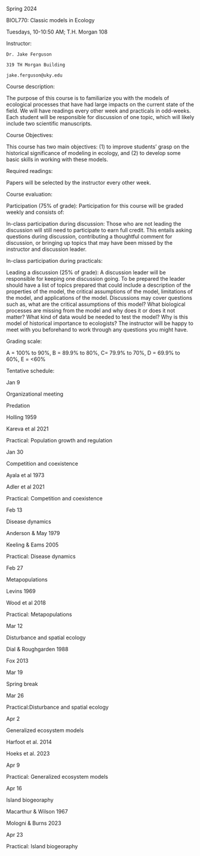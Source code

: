 Spring 2024

BIOL770: Classic models in Ecology

Tuesdays, 10-10:50 AM; T.H. Morgan 108

Instructor:
	
 	Dr. Jake Ferguson
	
 	319 TH Morgan Building
	
 	jake.ferguson@uky.edu
	 	 	 	
Course description:

The purpose of this course is to familiarize you with the models of ecological processes that have had large impacts on the current state of the field. We will have readings every other week and practicals in odd-weeks. Each student will be responsible for discussion of one topic, which will likely include two scientific manuscripts.
	 	 	 	
Course Objectives:

This course has two main objectives: (1) to improve students’ grasp on the historical significance of modeling in ecology, and (2) to develop some basic skills in working with these models.

	 	 	 	
Required readings:

Papers will be selected by the instructor every other week.

	 	 	 	
Course evaluation:

Participation (75% of grade): Participation for this course will be graded weekly and consists of:

In-class participation during discussion: Those who are not leading the discussion will still need to participate to earn full credit. This entails asking questions during discussion, contributing a thoughtful comment for discussion, or bringing up topics that may have been missed by the instructor and discussion leader. 

In-class participation during practicals: 

Leading a discussion (25% of grade): A discussion leader will be responsible for keeping one discussion going. To be prepared the leader should have a list of topics prepared that could include a description of the properties of the model, the critical assumptions of the model, limitations of the model, and applications of the model. Discussions may cover questions such as, what are the critical assumptions of this model? What biological processes are missing from the model and why does it or does it not matter? What kind of data would be needed to test the model? Why is this model of historical importance to ecologists? The instructor will be happy to meet with you beforehand to work through any questions you might have.

	 	 	 	
Grading scale:

A = 100% to 90%, B = 89.9% to 80%, C= 79.9% to 70%, D = 69.9% to 60%, E = <60%

Tentative schedule:

Jan 9

Organizational meeting

		
Predation

Holling 1959

Kareva et al 2021

Practical: Population growth and regulation	




Jan 30

Competition and coexistence

Ayala et al 1973 

Adler et al 2021

Practical: Competition and coexistence




Feb 13	

Disease dynamics

Anderson & May 1979

Keeling & Eams 2005

Practical: Disease dynamics




Feb 27	

Metapopulations

Levins 1969

Wood et al 2018

Practical: Metapopulations




Mar 12	

Disturbance and spatial ecology

Dial & Roughgarden 1988 

Fox 2013		

Mar 19	

Spring break


		
		
Mar 26		

Practical:Disturbance and spatial ecology




Apr 2

Generalized ecosystem models

Harfoot et al. 2014

Hoeks et al. 2023

Apr 9		

Practical: Generalized ecosystem models	




Apr 16

Island biogeoraphy

Macarthur & Wilson 1967

Mologni & Burns 2023

Apr 23		

Practical: Island biogeoraphy


		
		

